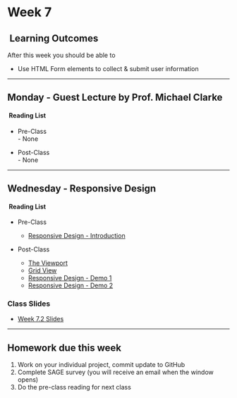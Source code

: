 # Week 7

## <i class="fa fa-star"></i>&nbsp;Learning Outcomes ###
After this week you should be able to 

- Use HTML Form elements to collect & submit user information

---  
## Monday -  Guest Lecture by Prof. Michael Clarke

#### <i class="fa fa-book"></i>&nbsp;Reading List ###

- Pre-Class  
        - None

- Post-Class  
        - None

---  
## Wednesday -  Responsive Design

#### <i class="fa fa-book"></i>&nbsp;Reading List ###

- Pre-Class   
    - [Responsive Design - Introduction](https://www.w3schools.com/css/css_rwd_intro.asp)

- Post-Class
    - [The Viewport](https://www.w3schools.com/css/css_rwd_viewport.asp)
    - [Grid View](https://www.w3schools.com/css/css_rwd_grid.asp)
    - [Responsive Design - Demo 1](https://www.w3schools.com/w3css/tryw3css_templates_architect.htm)
    - [Responsive Design - Demo 2](https://www.w3schools.com/w3css/tryw3css_templates_architect.htm)

### Class Slides 
- [Week 7.2 Slides](/slides/ist263-w7-2.pdf)


---  

## Homework due this week ###
1. Work on your individual project, commit update to GitHub
5. Complete SAGE survey (you will receive an email when the window opens)
6. Do the pre-class reading for next class
